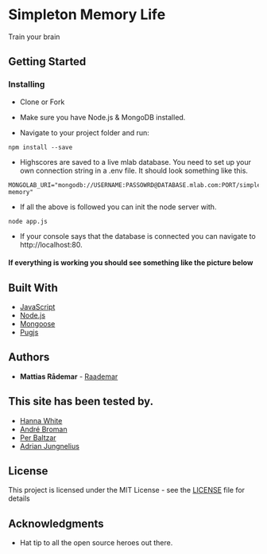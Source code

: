 # Simpleton Memory Life

Train your brain

## Getting Started

### Installing

* Clone or Fork

* Make sure you have Node.js & MongoDB installed.

* Navigate to your project folder and run:
```
npm install --save
```
* Highscores are saved to a live mlab database. You need to set up your own connection string in a .env file. 
It should look something like this.
```
MONGOLAB_URI="mongodb://USERNAME:PASSOWRD@DATABASE.mlab.com:PORT/simple-memory"
```
* If all the above is followed you can init the node server with.
```
node app.js
```
* If your console says that the database is connected you can navigate to http://localhost:80.

#### If everything is working you should see something like the picture below



## Built With


* [JavaScript](https://javascript.com)
* [Node.js](https://nodejs.org)
* [Mongoose](https://mongoosejs.com)
* [Pugjs](https://pugjs.org)


## Authors

* **Mattias Rådemar** - [Raademar](https://github.com/Raademar)

## This site has been tested by.

* [Hanna White](https://hannawhite.se)
* [André Broman](https://github.com/laykith)
* [Per Baltzar](https://github.com/perbaltzar)
* [Adrian Jungnelius](https://github.com/AdrianJung)

## License

This project is licensed under the MIT License - see the [LICENSE](LICENSE) file for details

## Acknowledgments

* Hat tip to all the open source heroes out there.
